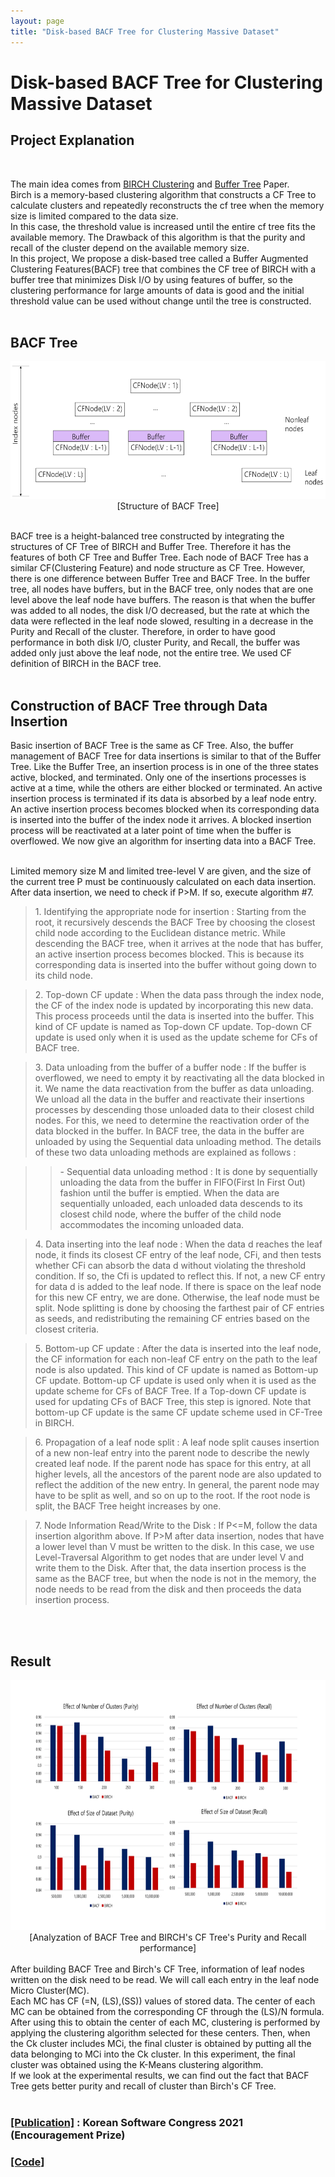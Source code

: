```yaml
---
layout: page
title: "Disk-based BACF Tree for Clustering Massive Dataset"
---
```


# Disk-based BACF Tree for Clustering Massive Dataset

## Project Explanation</h1> <br>

The main idea comes from <a href="https://www2.cs.sfu.ca/CourseCentral/459/han/papers/zhang96.pdf">BIRCH Clustering</a> and <a href="http://www.vldb.org/conf/1997/P406.PDF">Buffer Tree</a> Paper. <br>
Birch is a memory-based clustering algorithm that constructs a CF Tree to calculate clusters and repeatedly reconstructs the cf tree when the memory size is limited compared to the data size. <br>
In this case, the threshold value is increased until the entire cf tree fits the available memory. The Drawback of this algorithm is that the purity and recall of the cluster depend on the available memory size. <br>
In this project, We propose a disk-based tree called a Buffer Augmented Clustering Features(BACF) tree that combines the CF tree of BIRCH with a buffer tree that minimizes Disk I/O by using features of buffer, so the clustering performance for large amounts of data is good and the initial threshold value can be used without change until the tree is constructed.
<br><br>
            
## BACF Tree
<center><img src = "BACF/BACF_1.png" width = "550" height = "220">
           <br>[Structure of BACF Tree]<br><br></center>
            

BACF tree is a height-balanced tree constructed by integrating the structures of CF Tree of BIRCH and Buffer Tree. Therefore it has the features of both CF Tree and Buffer Tree. Each node of BACF Tree has a similar CF(Clustering Feature) and node structure as CF Tree. However, there is one difference between Buffer Tree and BACF Tree. In the buffer tree, all nodes have buffers, but in the BACF tree, only nodes that are one level above the leaf node have buffers. The reason is that when the buffer was added to all nodes, the disk I/O decreased, but the rate at which the data were reflected in the leaf node slowed, resulting in a decrease in the Purity and Recall of the cluster. Therefore, in order to have good performance in both disk I/O, cluster Purity, and Recall, the buffer was added only just above the leaf node, not the entire tree. We used CF definition of BIRCH in the BACF tree.
<br><br>
            
## Construction of BACF Tree through Data Insertion

Basic insertion of BACF Tree is the same as CF Tree. Also, the buffer management of BACF Tree for data insertions is similar to that of the Buffer Tree. Like the Buffer Tree, an insertion process is in one of the three states active, blocked, and terminated. Only one of the insertions processes is active at a time, while the others are either blocked or terminated. An active insertion process is terminated if its data is absorbed by a leaf node entry. An active insertion process becomes blocked when its corresponding data is inserted into the buffer of the index node it arrives. A blocked insertion process will be reactivated at a later point of time when the buffer is overflowed. We now give an algorithm for inserting data into a BACF Tree.<br><br>

Limited memory size M and limited tree-level V are given, and the size of the current tree P must be continuously calculated on each data insertion. After data insertion, we need to check if P>M. If so, execute algorithm #7. <br>
    <blockquote> 1.    Identifying the appropriate node for insertion : Starting from the root, it recursively descends the BACF Tree by choosing the closest child node according to the Euclidean distance metric. While descending the BACF tree, when it arrives at the node that has buffer, an active insertion process becomes blocked. This is because its corresponding data is inserted into the buffer without going down to its child node.</blockquote>

<blockquote> 2.    Top-down CF update : When the data pass through the index node, the CF of the index node is updated by incorporating this new data. This process proceeds until the data is inserted into the buffer. This kind of CF update is named as Top-down CF update. Top-down CF update is used only when it is used as the update scheme for CFs of BACF tree.</blockquote>

<blockquote> 3.    Data unloading from the buffer of a buffer node : If the buffer is overflowed, we need to empty it by reactivating all the data blocked in it. We name the data reactivation from the buffer as data unloading. We unload all the data in the buffer and reactivate their insertions processes by descending those unloaded data to their closest child nodes. For this, we need to determine the reactivation order of the data blocked in the buffer. In BACF tree, the data in the buffer are unloaded by using the Sequential data unloading method. The details of these two data unloading methods are explained as follows : </blockquote>

<blockquote><blockquote>- Sequential data unloading method : It is done by sequentially unloading the data from the buffer in FIFO(First In First Out) fashion until the buffer is emptied. When the data are sequentially unloaded, each unloaded data descends to its closest child node, where the buffer of the child node accommodates the incoming unloaded data. </blockquote></blockquote>

<blockquote> 4. Data inserting into the leaf node : When the data d reaches the leaf node, it finds its closest CF entry of the leaf node, CFi, and then tests whether CFi can absorb the data d without violating the threshold condition. If so, the Cfi is updated to reflect this. If not, a new CF entry for data d is added to the leaf node. If there is space on the leaf node for this new CF entry, we are done. Otherwise, the leaf node must be split. Node splitting is done by choosing the farthest pair of CF entries as seeds, and redistributing the remaining CF entries based on the closest criteria. </blockquote>

<blockquote> 5. Bottom-up CF update : After the data is inserted into the leaf node, the CF information for each non-leaf CF entry on the path to the leaf node is also updated. This kind of CF update is named as Bottom-up CF update. Bottom-up CF update is used only when it is used as the update scheme for CFs of BACF Tree. If a Top-down CF update is used for updating CFs of BACF Tree, this step is ignored. Note that bottom-up CF update is the same CF update scheme used in CF-Tree in BIRCH. </blockquote>

<blockquote> 6. Propagation of a leaf node split : A leaf node split causes insertion of a new non-leaf entry into the parent node to describe the newly created leaf node. If the parent node has space for this entry, at all higher levels, all the ancestors of the parent node are also updated to reflect the addition of the new entry. In general, the parent node     may have to be split as well, and so on up to the root. If the root node is split, the BACF Tree height increases by one. </blockquote>
            
 <blockquote> 7.    Node Information Read/Write to the Disk :  If  P<=M, follow the data insertion algorithm above. If P>M after data insertion, nodes that have a lower level than V must be written to the disk. In this case, we use Level-Traversal Algorithm to get nodes that are under level V and write them to the Disk. After that, the data insertion process is the same as the BACF tree, but when the node is not in the memory, the node needs to be read from the disk and then proceeds the data insertion process. </blockquote>
<br><br>
            
## Result
<center><img src="BACF/BACF_2.png" width="700" height = "400"><br>[Analyzation of BACF Tree and BIRCH's CF Tree's Purity and Recall performance]<br><br></center>
After building BACF Tree and Birch's CF Tree, information of leaf nodes written on the disk need to be read. We will call each entry in the leaf node Micro Cluster(MC). <br> Each MC has CF (=N, (LS),(SS)) values of stored data. The center of each MC can be obtained from the corresponding CF through the (LS)/N formula. After using this to obtain the center of each MC, clustering is performed by applying the clustering algorithm selected for these centers. Then, when the Ck cluster includes MCi, the final cluster is obtained by putting all the data belonging to MCi into the Ck cluster. In this experiment, the final cluster was obtained using the K-Means clustering algorithm.
<br>
If we look at the experimental results, we can find out the fact that BACF Tree gets better purity and recall of cluster than Birch's CF Tree.
<br><br>
            
### <a href = "https://drive.google.com/file/d/1w2K4jLtbCdbh2gHPlxWsVqZCpNaVkEU_/view?usp=sharing">[Publication]</a> : Korean Software Congress 2021 (Encouragement Prize)</h1>
            
### <a href = "https://github.com/bulelion37/Disk-based-BACF-Tree">[Code]</a></h1>
            